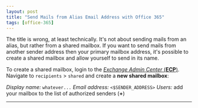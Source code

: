 ```yaml
---
layout: post
title: "Send Mails from Alias Email Address with Office 365"
tags: [office-365]
---
```


The title is wrong, at least technically. It's not about sending mails from an alias, but rather from a shared mailbox.
If you want to send mails from another sender address then your primary mailbox address, it's possible to create a shared mailbox and allow yourself to send in its name.

To create a shared mailbox, login to the [*Exchange Admin Center* (**ECP**)](https://outlook.office.com/ecp/).
Navigate to `recipients` > `shared` and create a **new shared mailbox**:

*Display name:* `whatever...`
*Email address:* `<$SENDER_ADDRESS>`
*Users:* add your mailbox to the list of authorized senders (**+**)

---
